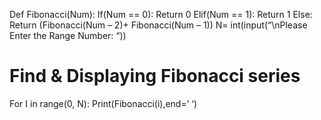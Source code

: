 Def Fibonacci(Num):
 If(Num == 0):
 Return 0
 Elif(Num == 1):
 Return 1
 Else:
 Return (Fibonacci(Num – 2)+ Fibonacci(Num – 1))
N= int(input(“\nPlease Enter the Range Number: “))
# Find & Displaying Fibonacci series
For I in range(0, N):
 Print(Fibonacci(i),end=’ ‘)
